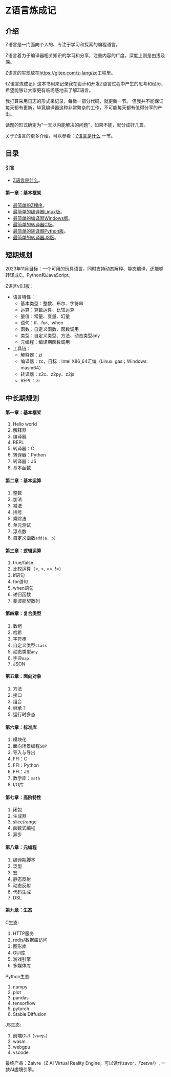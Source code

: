 # Z语言炼成记

## 介绍

Z语言是一门面向个人的、专注于学习和探索的编程语言。

Z语言着力于编译器相关知识的学习和分享，注重内容的广度，深度上则是由浅及深。

Z语言的实现放在<https://gitee.com/z-lang/zc>工程里。

《Z语言炼成记》这本书用来记录我在设计和开发Z语言过程中产生的思考和经历，希望能够让大家更有临场感地去了解Z语言。

我打算采用日志的形式来记录，每做一部分代码，就更新一节。
但我并不能保证每天都有更新，毕竟编译器这种非常繁杂的工作，不可能每天都有值得分享的产出。

话题的形式确定为“一天以内能解决的问题”，如果不能，就分成好几篇。

关于Z语言的更多介绍，可以参看：[Z语言是什么](./Z语言是什么.md) 一节。

## 目录

#### 引言

- [Z语言是什么](./Z语言是什么.md)。

#### 第一章：基本框架

- [最简单的Z程序](./最简单的Z程序.md)。
- [最简单的编译器Linux版](./最简单的编译器.md)。
- [最简单的编译器Windows版](./最简单的编译器Windows版.md)。
- [最简单的转译器C版](./最简单的转译器C版.md)。
- [最简单的转译器Python版](./最简单的转译器Python版.md)。
- [最简单的转译器JS版](./最简单的转译器JS版.md)。

## 短期规划

2023年11月目标：一个可用的玩具语言，同时支持动态解释、静态编译，还能够转译成C、Python和JavaScript。

Z语言v0.1版：
- 语言特性：
    - 基本类型：整数、布尔、字符串
    - 运算：算数运算、比较运算
    - 量值：常量、变量、幻量
    - 语句：if、for、when
    - 函数：自定义函数、函数调用
    - 类型：自定义类型、方法、动态类型any
    - 元编程：编译期函数调用
- 工具链：
    - 解释器：zi
    - 编译器：zc，目标：Intel X86_64汇编（Linux: gas；Windows: masm64）
    - 转译器：z2c、z2py、z2js
    - REPL：zr

## 中长期规划 

#### 第一章：基本框架

1. Hello world
1. 解释器
1. 编译器
1. REPL
1. 转译器：C
1. 转译器：Python
1. 转译器：JS
1. 基本函数

#### 第二章：基本运算

1. 整数
1. 加法
1. 减法
1. 括号
1. 乘除法
1. 单元测试
1. 浮点数
1. 自定义函数`add(a, b)`

#### 第三章：逻辑运算

1. true/false
1. 比较运算（<, >, ==, !=）
1. if语句
1. for语句
1. when语句
1. 递归函数
1. 斐波那契数列

#### 第四章：复合类型

1. 数组
1. 哈希
1. 字符串
1. 自定义类型`class`
1. 动态类型`any`
1. 字典`map`
1. JSON

#### 第五章：面向对象

1. 方法
1. 接口
1. 组合
1. 继承？
1. 运行时多态


#### 第六章：标准库

1. 模块化
1. 面向场景编程`SOP`
1. 导入与导出
1. FFI：C
1. FFI：Python
1. FFI：JS
1. 数学库：`math`
1. I/O库

#### 第七章：高阶特性

1. 闭包
1. 生成器
1. slice/range
1. 函数式编程
1. 异步

#### 第八章：元编程

1. 编译期脚本
1. 泛型
1. 宏
1. 静态反射
1. 动态反射
1. 代码生成
1. DSL

#### 第九章：生态

C生态:

1. HTTP服务
1. redis/数据库访问
1. 图形库
1. GUI库
1. 游戏引擎
1. 多媒体库

Python生态:

1. numpy
1. plot
1. pandas
1. tensorflow
1. pytorch
1. Stable Diffusion

JS生态:

1. 前端GUI（vuejs）
1. wasm
1. webgpu
1. vscode

最终产品：Zaivre（Z AI Virtual Reality Engine，可以读作zavor，/ˈzeɪvə/）, 一款AI虚境引擎。

